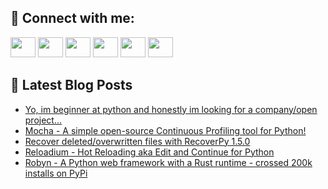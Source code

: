 ## 🔎 Connect with me:
[<img height="32" width="40" src="https://cdn.jsdelivr.net/npm/simple-icons@v5/icons/telegram.svg" />](https://t.me/bullbesh)
[<img height="32" width="40" src="https://cdn.jsdelivr.net/npm/simple-icons@v5/icons/vk.svg" />](https://vk.com/bullbesh)
[<img height="32" width="40" src="https://cdn.jsdelivr.net/npm/simple-icons@v5/icons/twitter.svg" />](https://twitter.com/bullbesh1)
[<img height="32" width="40" src="https://cdn.jsdelivr.net/npm/simple-icons@v5/icons/instagram.svg" />](https://www.instagram.com/bullbesh)
[<img height="32" width="40" src="https://cdn.jsdelivr.net/npm/simple-icons@v5/icons/reddit.svg" />](https://www.reddit.com/user/bullbesh)
[<img height="32" width="40" src="https://cdn.jsdelivr.net/npm/simple-icons@v5/icons/youtube.svg" />](https://www.youtube.com/channel/UCtfjRs6uzgq5mfm8S06WTcg)

## 📕 Latest Blog Posts
<!-- BLOG-POST-LIST:START -->
- [Yo, im beginner at python and honestly im looking for a company/open project...](https://www.reddit.com/r/Python/comments/ucid59/yo_im_beginner_at_python_and_honestly_im_looking/)
- [Mocha - A simple open-source Continuous Profiling tool for Python!](https://www.reddit.com/r/Python/comments/uci6jw/mocha_a_simple_opensource_continuous_profiling/)
- [Recover deleted/overwritten files with RecoverPy 1.5.0](https://www.reddit.com/r/Python/comments/ucfids/recover_deletedoverwritten_files_with_recoverpy/)
- [Reloadium - Hot Reloading aka Edit and Continue for Python](https://www.reddit.com/r/Python/comments/ucbzry/reloadium_hot_reloading_aka_edit_and_continue_for/)
- [Robyn - A Python web framework with a Rust runtime - crossed 200k installs on PyPi](https://www.reddit.com/r/Python/comments/ucazjl/robyn_a_python_web_framework_with_a_rust_runtime/)
<!-- BLOG-POST-LIST:END -->
